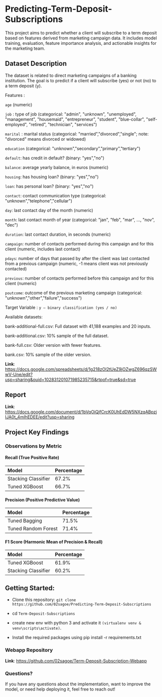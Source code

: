 # Predicting-Term-Deposit-Subscriptions

This project aims to predict whether a client will subscribe to a term deposit based on features derived from marketing campaign data. It includes model training, evaluation, feature importance analysis, and actionable insights for the marketing team.


## Dataset Description
The dataset is related to direct marketing campaigns of a banking institution. The goal is to predict if a client will subscribe (yes) or not (no) to a term deposit (y).

Features :

`age` (numeric)

`job` : type of job (categorical: "admin", "unknown", "unemployed", "management", "housemaid", "entrepreneur", "student", "blue-collar", "self-employed", "retired", "technician", "services") 

`marital` : marital status (categorical: "married","divorced","single"; note: "divorced" means divorced or widowed)

`education` (categorical: "unknown","secondary","primary","tertiary")

`default`: has credit in default? (binary: "yes","no")

`balance`: average yearly balance, in euros (numeric) 

`housing`: has housing loan? (binary: "yes","no")

`loan`: has personal loan? (binary: "yes","no")

`contact`: contact communication type (categorical: "unknown","telephone","cellular") 

`day`: last contact day of the month (numeric)

`month`: last contact month of year (categorical: "jan", "feb", "mar", ..., "nov", "dec")

`duration`: last contact duration, in seconds (numeric)

`campaign`: number of contacts performed during this campaign and for this client (numeric, includes last contact)

`pdays`: number of days that passed by after the client was last contacted from a previous campaign (numeric, -1 means client was not previously contacted)

`previous`: number of contacts performed before this campaign and for this client (numeric)

`poutcome`: outcome of the previous marketing campaign (categorical: "unknown","other","failure","success")


Target Variable : `y – binary classification (yes / no)`



Available datasets:

bank-additional-full.csv: Full dataset with 41,188 examples and 20 inputs.

bank-additional.csv: 10% sample of the full dataset.

bank-full.csv: Older version with fewer features.

bank.csv: 10% sample of the older version.

<b>Link</b>: https://docs.google.com/spreadsheets/d/1g218zOl2tUeZ9jOZwgZ696qzSWwV-Une/edit?usp=sharing&ouid=102831201071985235715&rtpof=true&sd=true


## Report

<b>Link</b>: https://docs.google.com/document/d/1bVqOiQjfCrcK0UhEdDW5NXzqABpzjIJA0t_4mIhEDEE/edit?usp=sharing


## Project Key Findings

### Observations by Metric

####  Recall (True Positive Rate)

| Model                | Percentage |
| :---------------------| :-----------|
| Stacking Classifier  | 67.2%      |
| Tuned XGBoost        | 66.7%      |

#### Precision (Positive Predictive Value)

| Model               | Percentage |
| :--------------------| :-----------|
| Tuned Bagging       | 71.5%      |
| Tuned Random Forest | 71.4%      |

#### F1 Score (Harmonic Mean of Precision & Recall)

| Model                | Percentage |
| :---------------------| :-----------|
| Tuned XGBoost        | 61.9%      |
| Stacking Classifier  | 60.2%      |



## Getting Started:

* Clone this repository: `git clone https://github.com/02sagoe/Predicting-Term-Deposit-Subscriptions `

* cd `Term-Deposit-Subscriptions`

* create new env with python 3 and activate it `(virtualenv venv & venv\scripts\activate)`.

* Install the required packages using pip install -r requirements.txt

### Webapp Repository

<b>Link</b>: https://github.com/02sagoe/Term-Deposit-Subscription-Webapp


### Questions?

If you have any questions about the implementation, want to improve the model, or need help deploying it, feel free to reach out!
